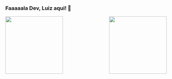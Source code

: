 ### Faaaaala Dev, Luiz aqui! 👋

<!--
**luizdirceu/luizdirceu** is a ✨ _special_ ✨ repository because its `README.md` (this file) appears on your GitHub profile.

Here are some ideas to get you started:

- 🔭 I’m currently working on ...
- 🌱 I’m currently learning ...
- 👯 I’m looking to collaborate on ...
- 🤔 I’m looking for help with ...
- 💬 Ask me about ...
- 📫 How to reach me: ...
- 😄 Pronouns: ...
- ⚡ Fun fact: ...
-->

<div>
  
  <img  height="180em" src="https://github-readme-stats.vercel.app/api?username=luizdirceu&show_icons=true&theme=great-gatsby&include_all_commits=true&count_private=true"/>
  <img align="right" height="180em" src="https://github-readme-stats.vercel.app/api/top-langs/?username=luizdirceu&layout=compact&langs_count=16&theme=great-gatsby"/>
</div>
<br>
